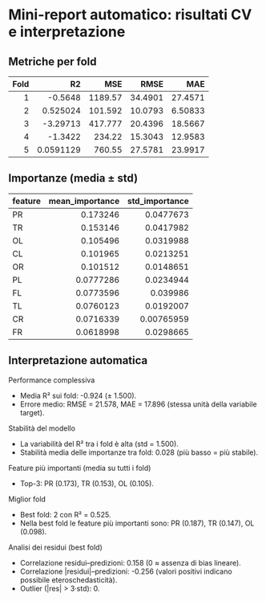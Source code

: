 # Mini-report automatico: risultati CV e interpretazione

## Metriche per fold

|   Fold |         R2 |      MSE |    RMSE |      MAE |
|-------:|-----------:|---------:|--------:|---------:|
|      1 | -0.5648    | 1189.57  | 34.4901 | 27.4571  |
|      2 |  0.525024  |  101.592 | 10.0793 |  6.50833 |
|      3 | -3.29713   |  417.777 | 20.4396 | 18.5667  |
|      4 | -1.3422    |  234.22  | 15.3043 | 12.9583  |
|      5 |  0.0591129 |  760.55  | 27.5781 | 23.9917  |

## Importanze (media ± std)

| feature   |   mean_importance |   std_importance |
|:----------|------------------:|-----------------:|
| PR        |         0.173246  |       0.0477673  |
| TR        |         0.153146  |       0.0417982  |
| OL        |         0.105496  |       0.0319988  |
| CL        |         0.101965  |       0.0213251  |
| OR        |         0.101512  |       0.0148651  |
| PL        |         0.0777286 |       0.0234944  |
| FL        |         0.0773596 |       0.039986   |
| TL        |         0.0760123 |       0.0192007  |
| CR        |         0.0716339 |       0.00765959 |
| FR        |         0.0618998 |       0.0298665  |

## Interpretazione automatica

Performance complessiva
- Media R² sui fold: -0.924 (± 1.500).
- Errore medio: RMSE = 21.578, MAE = 17.896 (stessa unità della variabile target).

Stabilità del modello
- La variabilità del R² tra i fold è alta (std = 1.500).
- Stabilità media delle importanze tra fold: 0.028 (più basso = più stabile).

Feature più importanti (media su tutti i fold)
- Top-3: PR (0.173), TR (0.153), OL (0.105).

Miglior fold
- Best fold: 2 con R² = 0.525.
- Nella best fold le feature più importanti sono: PR (0.187), TR (0.147), OL (0.098).

Analisi dei residui (best fold)
- Correlazione residui–predizioni: 0.158 (0 ≈ assenza di bias lineare).
- Correlazione |residui|–predizioni: -0.256 (valori positivi indicano possibile eteroschedasticità).
- Outlier (|res| > 3·std): 0.
